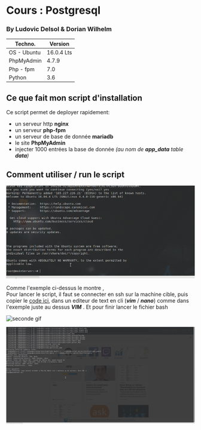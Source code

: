 # Cours : Postgresql
### By **Ludovic Delsol** & **Dorian Wilhelm**

|Techno.            |Version |
|----------------   |-------------------------------|
|OS - Ubuntu        |16.0.4 Lts                     |
|PhpMyAdmin         |4.7.9                          |
|Php - fpm          |7.0                            |
|Python             |3.6                            |

## Ce que fait mon script d'installation
Ce script permet de deployer rapidement:
- un serveur http **nginx**
- un serveur **php-fpm**
- un serveur de base de donnée **mariadb**
- le site **PhpMyAdmin**
- injecter 1000 entrées la base de donnée *(au nom de **app_data** table **data**)*

## Comment utiliser / run le script
![premier gif](./pictures/script-in-server.gif)

Comme l'exemple ci-dessus le montre , </br>
Pour lancer le script, il faut se connecter en ssh sur la machine cible, puis copier le [code ici](https://github.com/ludel/mysqlManager/blob/master/install.bash), dans un editeur de text en cli (***vim*** / ***nano***) comme dans l'exemple juste au dessus ***VIM*** . Et pour finir lancer le fichier bash</br> 


![seconde gif](./pictures/demo-script.gif)

![troisieme gif](./pictures/acces-site.gif)
